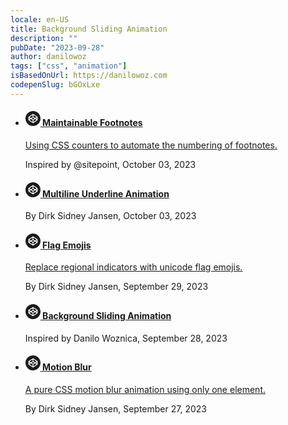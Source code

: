 ```yaml
---
locale: en-US
title: Background Sliding Animation
description: ""
pubDate: "2023-09-28"
author: danilowoz
tags: ["css", "animation"]
isBasedOnUrl: https://danilowoz.com
codepenSlug: bGOxLxe
---
```


<link href="/snippets/background-sliding-animation.css" rel="stylesheet" />
<script src="/snippets/background-sliding-animation.js" defer></script>

<nav class="background-sliding-animation">
  <ul class="background-sliding-animation__list">
    <li class="background-sliding-animation__item">
      <a class="background-sliding-animation__link" href="https://codepen.io/sidisinsane/pen/eYbLpNL" title="">
        <h4 class="background-sliding-animation__title">
        <svg class="background-sliding-animation__icon" width="24" height="24" viewBox="0 0 24 24" fill="currentColor" aria-hidden="true" focusable="false" ><use xlink:href="#codepen"></use></svg> 
        Maintainable Footnotes
        </h4>
        <p class="background-sliding-animation__description"> Using CSS counters to automate the numbering of footnotes. </p>
      </a>
      <div class="background-sliding-animation__byline"> Inspired by @sitepoint, <time datetime="2023-10-03">October 03, 2023</time>
      </div>
    </li>
    <li class="background-sliding-animation__item">
      <a class="background-sliding-animation__link" href="https://codepen.io/sidisinsane/pen/YzXQymm" title="">
        <h4 class="background-sliding-animation__title">
          <svg class="background-sliding-animation__icon" width="24" height="24" viewBox="0 0 24 24" fill="currentColor" aria-hidden="true" focusable="false" ><use xlink:href="#codepen"></use></svg> 
          Multiline Underline Animation
        </h4>
      </a>
      <div class="background-sliding-animation__byline"> By Dirk Sidney Jansen, <time datetime="2023-10-03">October 03, 2023</time>
      </div>
    </li>
    <li class="background-sliding-animation__item">
      <a class="background-sliding-animation__link" href="https://codepen.io/sidisinsane/pen/dywqZVY" title="">
        <h4 class="background-sliding-animation__title">
          <svg class="background-sliding-animation__icon" width="24" height="24" viewBox="0 0 24 24" fill="currentColor" aria-hidden="true" focusable="false" ><use xlink:href="#codepen"></use></svg> 
          Flag Emojis
        </h4>
        <p class="background-sliding-animation__description"> Replace regional indicators with unicode flag emojis. </p>
      </a>
      <div class="background-sliding-animation__byline"> By Dirk Sidney Jansen, <time datetime="2023-09-29">September 29, 2023</time>
      </div>
    </li>
    <li class="background-sliding-animation__item">
      <a class="background-sliding-animation__link" href="https://codepen.io/sidisinsane/pen/bGOxLxe" title="">
        <h4 class="background-sliding-animation__title">
          <svg class="background-sliding-animation__icon" width="24" height="24" viewBox="0 0 24 24" fill="currentColor" aria-hidden="true" focusable="false" ><use xlink:href="#codepen"></use></svg> 
          Background Sliding Animation
        </h4>
      </a>
      <div class="background-sliding-animation__byline"> Inspired by Danilo Woznica, <time datetime="2023-09-28">September 28, 2023</time>
      </div>
    </li>
    <li class="background-sliding-animation__item">
      <a class="background-sliding-animation__link" href="https://codepen.io/sidisinsane/pen/yLGxeZO" title="">
        <h4 class="background-sliding-animation__title">
          <svg class="background-sliding-animation__icon" width="24" height="24" viewBox="0 0 24 24" fill="currentColor" aria-hidden="true" focusable="false" ><use xlink:href="#codepen"></use></svg> 
          Motion Blur
        </h4>
        <p class="background-sliding-animation__description"> A pure CSS motion blur animation using only one element. </p>
      </a>
      <div class="background-sliding-animation__byline"> By Dirk Sidney Jansen, <time datetime="2023-09-27">September 27, 2023</time>
      </div>
    </li>
  </ul>
</nav>

<svg height="0" width="0">
  <defs>
    <symbol id="codepen" width="24px" height="24px" viewBox="0 0 24 24" fill="currentColor">
      <path d="M18.144 13.067v-2.134L16.55 12zm1.276 1.194a.628.628 0 01-.006.083l-.005.028-.011.053-.01.031c-.005.016-.01.031-.017.047l-.014.03a.78.78 0 01-.021.043l-.019.03a.57.57 0 01-.08.1l-.026.025a.602.602 0 01-.036.03l-.029.022-.01.008-6.782 4.522a.637.637 0 01-.708 0L4.864 14.79l-.01-.008a.599.599 0 01-.065-.052l-.026-.025-.032-.034-.021-.028a.588.588 0 01-.067-.11l-.014-.031a.644.644 0 01-.017-.047l-.01-.03c-.004-.018-.008-.036-.01-.054l-.006-.028a.628.628 0 01-.006-.083V9.739c0-.028.002-.055.006-.083l.005-.027.011-.054.01-.03a.574.574 0 01.12-.217l.031-.034.026-.025a.62.62 0 01.065-.052l.01-.008 6.782-4.521a.638.638 0 01.708 0l6.782 4.521.01.008.03.022.035.03c.01.008.017.016.026.025a.545.545 0 01.08.1l.019.03a.633.633 0 01.021.043l.014.03c.007.016.012.032.017.047l.01.031c.004.018.008.036.01.054l.006.027a.619.619 0 01.006.083zM12 0C5.373 0 0 5.372 0 12 0 18.627 5.373 24 12 24c6.628 0 12-5.372 12-12 0-6.627-5.372-12-12-12m0 10.492L9.745 12 12 13.51 14.255 12zm.638 4.124v2.975l4.996-3.33-2.232-1.493zm-6.272-.356l4.996 3.33v-2.974l-2.764-1.849zm11.268-4.52l-4.996-3.33v2.974l2.764 1.85zm-6.272-.356V6.41L6.366 9.74l2.232 1.493zm-5.506 1.549v2.134L7.45 12Z" />
    </symbol>
  </defs>
</svg>
